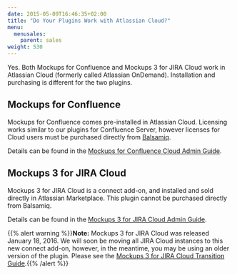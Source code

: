 ```yaml
---
date: 2015-05-09T16:46:35+02:00
title: "Do Your Plugins Work with Atlassian Cloud?"
menu:
  menusales:
    parent: sales
weight: 530
---
```

Yes. Both Mockups for Confluence and Mockups 3 for JIRA Cloud work in Atlassian Cloud (formerly called Atlassian OnDemand). Installation and purchasing is different for the two plugins.

## Mockups for Confluence

Mockups for Confluence comes pre-installed in Atlassian Cloud.  Licensing works similar to our plugins for Confluence Server, however licenses for Cloud users must be purchased directly from [Balsamiq](https://balsamiq.com/buy/#c).

Details can be found in the [Mockups for Confluence Cloud Admin Guide](https://docs.balsamiq.com/confluence/admin-guide-cloud/).

## Mockups 3 for JIRA Cloud

Mockups 3 for JIRA Cloud is a connect add-on, and installed and sold directly in Atlassian Marketplace. This plugin cannot be purchased directly from Balsamiq.

Details can be found in the [Mockups 3 for JIRA Cloud Admin Guide](https://docs.balsamiq.com/jira/admin-guide-cloud/).

{{% alert warning %}}**Note:** Mockups 3 for JIRA Cloud was released January 18, 2016.  We will soon be moving all JIRA Cloud instances to this new connect add-on, however, in the meantime, you may be using an older version of the plugin. Please see the [Mockups 3 for JIRA Cloud Transition Guide](https://docs.balsamiq.com/jira/transition-guide/).{{% /alert %}}